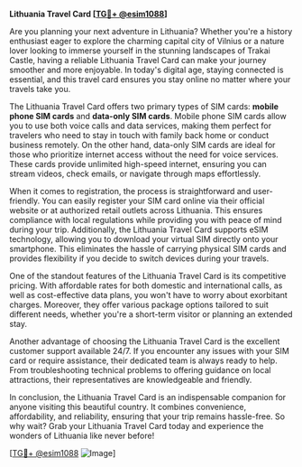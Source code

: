 **Lithuania Travel Card [[TG💪+ @esim1088](https://t.me/s/esim1088)]**

Are you planning your next adventure in Lithuania? Whether you're a history enthusiast eager to explore the charming capital city of Vilnius or a nature lover looking to immerse yourself in the stunning landscapes of Trakai Castle, having a reliable Lithuania Travel Card can make your journey smoother and more enjoyable. In today's digital age, staying connected is essential, and this travel card ensures you stay online no matter where your travels take you.

The Lithuania Travel Card offers two primary types of SIM cards: **mobile phone SIM cards** and **data-only SIM cards**. Mobile phone SIM cards allow you to use both voice calls and data services, making them perfect for travelers who need to stay in touch with family back home or conduct business remotely. On the other hand, data-only SIM cards are ideal for those who prioritize internet access without the need for voice services. These cards provide unlimited high-speed internet, ensuring you can stream videos, check emails, or navigate through maps effortlessly.

When it comes to registration, the process is straightforward and user-friendly. You can easily register your SIM card online via their official website or at authorized retail outlets across Lithuania. This ensures compliance with local regulations while providing you with peace of mind during your trip. Additionally, the Lithuania Travel Card supports eSIM technology, allowing you to download your virtual SIM directly onto your smartphone. This eliminates the hassle of carrying physical SIM cards and provides flexibility if you decide to switch devices during your travels.

One of the standout features of the Lithuania Travel Card is its competitive pricing. With affordable rates for both domestic and international calls, as well as cost-effective data plans, you won't have to worry about exorbitant charges. Moreover, they offer various package options tailored to suit different needs, whether you're a short-term visitor or planning an extended stay.

Another advantage of choosing the Lithuania Travel Card is the excellent customer support available 24/7. If you encounter any issues with your SIM card or require assistance, their dedicated team is always ready to help. From troubleshooting technical problems to offering guidance on local attractions, their representatives are knowledgeable and friendly.

In conclusion, the Lithuania Travel Card is an indispensable companion for anyone visiting this beautiful country. It combines convenience, affordability, and reliability, ensuring that your trip remains hassle-free. So why wait? Grab your Lithuania Travel Card today and experience the wonders of Lithuania like never before! 

[[TG💪+ @esim1088](https://t.me/s/esim1088) ![Image](https://i.postimg.cc/Y0z9fWf4/image.png)]